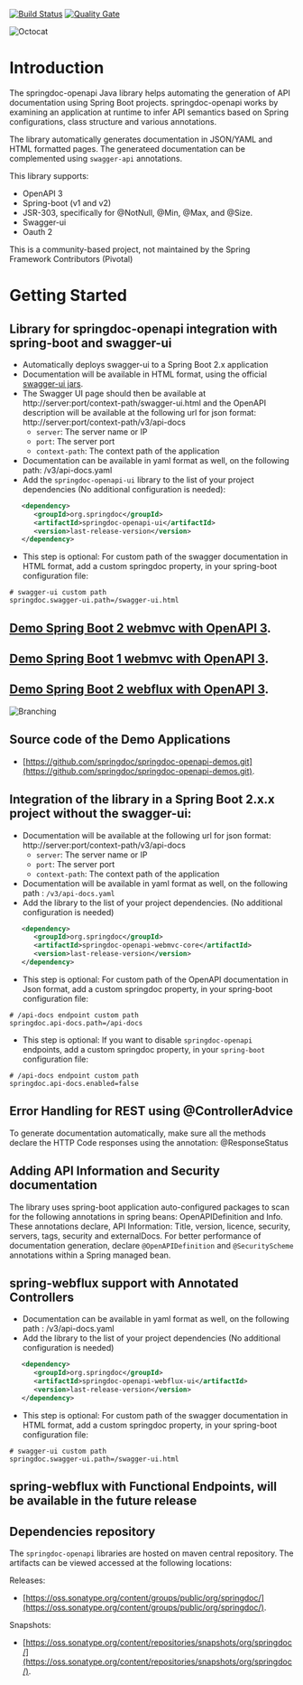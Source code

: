 [![Build Status](https://travis-ci.org/springdoc/springdoc-openapi.svg?branch=master)](https://travis-ci.org/springdoc/springdoc-openapi)
[![Quality Gate](https://sonarcloud.io/api/project_badges/measure?project=org.springdoc%3Aspringdoc-openapi&metric=alert_status)](https://sonarcloud.io/dashboard?id=org.springdoc%3Aspringdoc-openapi)

![Octocat](https://springdoc.github.io/springdoc-openapi-demos/images/springdoc-openapi.png)

# **Introduction**

The springdoc-openapi Java library helps automating the generation of API documentation using Spring Boot projects.
springdoc-openapi works by examining an application at runtime to infer API semantics based on Spring configurations, class structure and various annotations.

The library automatically generates documentation in JSON/YAML and HTML formatted pages. The generateed documentation can be complemented using `swagger-api` annotations.

This library supports:
*  OpenAPI 3
*  Spring-boot (v1 and v2)
*  JSR-303, specifically for @NotNull, @Min, @Max, and @Size.
*  Swagger-ui
*  Oauth 2

This is a community-based project, not maintained by the Spring Framework Contributors (Pivotal)

# **Getting Started**

## Library for springdoc-openapi integration with spring-boot and swagger-ui 
*   Automatically deploys swagger-ui to a Spring Boot 2.x application
*   Documentation will be available in HTML format, using the official [swagger-ui jars](https://github.com/swagger-api/swagger-ui.git).
*   The Swagger UI page should then be available at http://server:port/context-path/swagger-ui.html and the OpenAPI description will be available at the following url for json format: http://server:port/context-path/v3/api-docs
    * `server`: The server name or IP
    * `port`: The server port
    * `context-path`: The context path of the application
*   Documentation can be available in yaml format as well, on the following path: /v3/api-docs.yaml
*   Add the `springdoc-openapi-ui` library to the list of your project dependencies (No additional configuration is needed):

```xml
   <dependency>
      <groupId>org.springdoc</groupId>
      <artifactId>springdoc-openapi-ui</artifactId>
      <version>last-release-version</version>
   </dependency>
```
*   This step is optional: For custom path of the swagger documentation in HTML format, add a custom springdoc property, in your spring-boot configuration file:

```properties
# swagger-ui custom path
springdoc.swagger-ui.path=/swagger-ui.html
```

## [Demo Spring Boot 2 webmvc with OpenAPI 3](https://springdoc-openapi-test-app2-silly-numbat.eu-de.mybluemix.net/).
## [Demo Spring Boot 1 webmvc with OpenAPI 3](https://springdoc-openapi-test-app1-courteous-puku.eu-de.mybluemix.net/).
## [Demo Spring Boot 2 webflux with OpenAPI 3](https://springdoc-openapi-test-app3-terrific-rabbit.eu-de.mybluemix.net/swagger-ui.html).

![Branching](https://springdoc.github.io/springdoc-openapi-demos/images/pets.png)

## Source code of the Demo Applications
* [https://github.com/springdoc/springdoc-openapi-demos.git](https://github.com/springdoc/springdoc-openapi-demos.git).

## Integration of the library in a Spring Boot 2.x.x project without the swagger-ui:
*   Documentation will be available at the following url for json format: http://server:port/context-path/v3/api-docs
    * `server`: The server name or IP
    * `port`: The server port
    * `context-path`: The context path of the application
*   Documentation will be available in yaml format as well, on the following path : `/v3/api-docs.yaml`
*   Add the library to the list of your project dependencies. (No additional configuration is needed)

```xml
   <dependency>
      <groupId>org.springdoc</groupId>
      <artifactId>springdoc-openapi-webmvc-core</artifactId>
      <version>last-release-version</version>
   </dependency>
```
* This step is optional: For custom path of the OpenAPI documentation in Json format, add a custom springdoc property, in your spring-boot configuration file:

```properties
# /api-docs endpoint custom path
springdoc.api-docs.path=/api-docs
```

* This step is optional: If you want to disable `springdoc-openapi` endpoints, add a custom springdoc property, in your `spring-boot` configuration file:

```properties
# /api-docs endpoint custom path
springdoc.api-docs.enabled=false
```
 
## Error Handling for REST using @ControllerAdvice
To generate documentation automatically, make sure all the methods declare the HTTP Code responses using the annotation: @ResponseStatus

## Adding API Information and Security documentation
  The library uses spring-boot application auto-configured packages to scan for the following annotations in spring beans: OpenAPIDefinition and Info.
  These annotations declare, API Information: Title, version, licence, security, servers, tags, security and externalDocs.
  For better performance of documentation generation, declare `@OpenAPIDefinition` and `@SecurityScheme` annotations within a Spring managed bean.  
  
## spring-webflux support with Annotated Controllers
*   Documentation can be available in yaml format as well, on the following path : /v3/api-docs.yaml
*   Add the library to the list of your project dependencies (No additional configuration is needed)

```xml
   <dependency>
      <groupId>org.springdoc</groupId>
      <artifactId>springdoc-openapi-webflux-ui</artifactId>
      <version>last-release-version</version>
   </dependency>
```
*   This step is optional: For custom path of the swagger documentation in HTML format, add a custom springdoc property, in your spring-boot configuration file:

```properties
# swagger-ui custom path
springdoc.swagger-ui.path=/swagger-ui.html
```

## spring-webflux with Functional Endpoints, will be available in the future release
## Dependencies repository

The `springdoc-openapi` libraries are hosted on maven central repository. 
The artifacts can be viewed accessed at the following locations:

Releases:
* [https://oss.sonatype.org/content/groups/public/org/springdoc/](https://oss.sonatype.org/content/groups/public/org/springdoc/).

Snapshots:
* [https://oss.sonatype.org/content/repositories/snapshots/org/springdoc/](https://oss.sonatype.org/content/repositories/snapshots/org/springdoc/).


